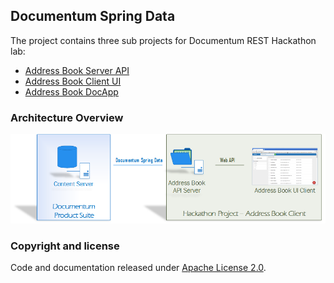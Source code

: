 ## Documentum Spring Data

The project contains three sub projects for Documentum REST Hackathon lab:
* [Address Book Server API](https://github.com/Enterprise-Content-Management/documentum-springdata-lab/tree/master/address-book-server)
* [Address Book Client UI](https://github.com/Enterprise-Content-Management/documentum-springdata-lab/tree/master/address-book-client)
* [Address Book DocApp](https://github.com/Enterprise-Content-Management/documentum-springdata-lab/tree/master/address-book-dar)

### Architecture Overview
![Address Book Architecture Overview](/resources/dctm-abc.png?raw=true)


### Copyright and license

Code and documentation released under [Apache License 2.0](https://raw.githubusercontent.com/Enterprise-Content-Management/emcworld2016-hackathon-documentum-springdata/master/LICENSE).
